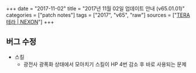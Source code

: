 +++
date = "2017-11-02"
title = "2017년 11월 02일 업데이트 안내 (v65.01.01)"
categories = ["patch notes"]
tags = ["2017", "v65", "raw"]
sources = ["[TERA 테라 | NEXON](http://tera.nexon.com/news/update/view.aspx?n4articlesn=304)"]
+++

## 버그 수정

- 스킬
  - 광전사 광폭화 상태에서 모아치기 스킬이 HP 4번 감소 후 바로 사용되는 문제
